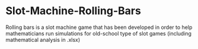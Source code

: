 # Slot-Machine-Rolling-Bars
Rolling bars is a slot machine game that has been developed in order to help mathematicians run simulations for old-school type of slot games  (including mathematical analysis in .xlsx)
